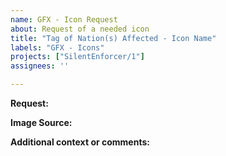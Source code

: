 ```yaml
---
name: GFX - Icon Request
about: Request of a needed icon
title: "Tag of Nation(s) Affected - Icon Name"
labels: "GFX - Icons"
projects: ["SilentEnforcer/1"]
assignees: ''

---
```


**Request:**

**Image Source:**

**Additional context or comments:**
